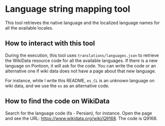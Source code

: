 # Language string mapping tool

This tool retrieves the native language and the localized language names for
all the available locales.

## How to interact with this tool

During the execution, this tool uses `translations/languages.json` to retrieve
the WikiData resource code for all the available languages. If there is a new
language on Pontoon, it will ask for the code.  You can write the code or an
alternative one if wiki data does not have a page about that new language.

For instance, while I write this README, `es_CL` is an unknown language on wiki
data, and we use the `es` as an alternative code.

## How to find the code on WikiData

Search for the language code (fa - Persian), for instance. Open the page and
see the URL: https://www.wikidata.org/wiki/Q9168. The code is Q9168.
